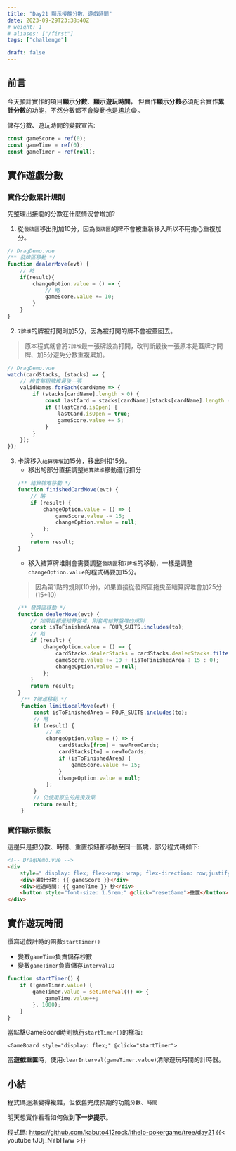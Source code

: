 ```yaml
---
title: "Day21 顯示接龍分數、遊戲時間"
date: 2023-09-29T23:38:40Z
# weight: 1
# aliases: ["/first"]
tags: ["challenge"]

draft: false
---
```

## 前言
今天預計實作的項目**顯示分數**、**顯示遊玩時間**，
但實作**顯示分數**必須配合實作**累計分數**的功能，不然分數都不會變動也是尷尬😂。

儲存分數、遊玩時間的變數宣告:
```js
const gameScore = ref(0);
const gameTime = ref(0);
const gameTimer = ref(null);
```
## 實作遊戲分數
### 實作分數累計規則
先整理出接龍的分數在什麼情況會增加?
1. 從`發牌區`移出則加10分，因為`發牌區`的牌不會被重新移入所以不用擔心重複加分。
```js
// DragDemo.vue
/** 發牌區移動 */
function dealerMove(evt) {
    // 略
    if(result){
        changeOption.value = () => {
            // 略
            gameScore.value += 10;
        }
    }
}
```
2. `7牌堆`的牌被打開則加5分，因為被打開的牌不會被蓋回去。
> 原本程式就會將`7牌堆`最一張牌設為打開，改判斷最後一張原本是蓋牌才開牌、加5分避免分數重複累加。
```js
// DragDemo.vue
watch(cardStacks, (stacks) => {
    // 檢查每組牌堆最後一張
    validNames.forEach(cardName => {
        if (stacks[cardName].length > 0) {
            const lastCard = stacks[cardName][stacks[cardName].length - 1];
            if (!lastCard.isOpen) {
                lastCard.isOpen = true;
                gameScore.value += 5;
            }
        }
    });
});
```
3. 卡牌移入`結算牌堆`加15分，移出則扣15分。
   - 移出的部分直接調整`結算牌堆`移動進行扣分
   ```js
   /** 結算牌堆移動 */
   function finishedCardMove(evt) {
       // 略
       if (result) {
           changeOption.value = () => {
               gameScore.value -= 15;
               changeOption.value = null;
           };
       }
       return result;
   }
   ```
   - 移入結算牌堆則會需要調整`發牌區`和`7牌堆`的移動，一樣是調整`changeOption.value`的程式碼要加15分。
   > 因為第1點的規則(10分)，如果直接從發牌區拖曳至結算牌堆會加25分(15+10)
   ```js
   /** 發牌區移動 */
   function dealerMove(evt) {
       // 如果目標是結算盤堆，則套用結算盤堆的規則
       const isToFinishedArea = FOUR_SUITS.includes(to);
       // 略
       if (result) {
           changeOption.value = () => {
               cardStacks.dealerStacks = cardStacks.dealerStacks.filter(card => card.value !== dealerCard.value);
               gameScore.value += 10 + (isToFinishedArea ? 15 : 0);
               changeOption.value = null;
           };
       }
       return result;
   }
    /** 7牌堆移動 */
    function limitLocalMove(evt) {
        const isToFinishedArea = FOUR_SUITS.includes(to);
        // 略
        if (result) {
            // 略
            changeOption.value = () => {
                cardStacks[from] = newFromCards;
                cardStacks[to] = newToCards;
                if (isToFinishedArea) {
                    gameScore.value += 15;
                }
                changeOption.value = null;
            };
        }
        // 仍使用原生的拖曳效果
        return result;
    }

   ```

### 實作顯示樣板
這邊只是把分數、時間、重置按鈕都移動至同一區塊，部分程式碼如下:
```html
<!-- DragDemo.vue -->
<div
    style=" display: flex; flex-wrap: wrap; flex-direction: row;justify-content: space-around; align-items: center;  background-color: antiquewhite; font-size: large;">
    <div>累計分數: {{ gameScore }}</div>
    <div>經過時間: {{ gameTime }} 秒</div>
    <button style="font-size: 1.5rem;" @click="resetGame">重置</button>
</div>
```

## 實作遊玩時間
撰寫遊戲計時的函數`startTimer()`
- 變數`gameTime`負責儲存秒數
- 變數`gameTimer`負責儲存`intervalID`
```js
function startTimer() {
    if (!gameTimer.value) {
        gameTimer.value = setInterval(() => {
            gameTime.value++;
        }, 1000);
    }
}
```
當點擊GameBoard時則執行`startTimer()`的樣板:
```vue
<GameBoard style="display: flex;" @click="startTimer">
```
當**遊戲重置**時，使用`clearInterval(gameTimer.value)`清除遊玩時間的計時器。

## 小結
程式碼逐漸變得複雜，但依舊完成預期的功能`分數`、`時間`

明天想實作看看如何做到**下一步提示**。


程式碼: https://github.com/kabuto412rock/ithelp-pokergame/tree/day21
{{< youtube tJUj_NYbHww >}}
